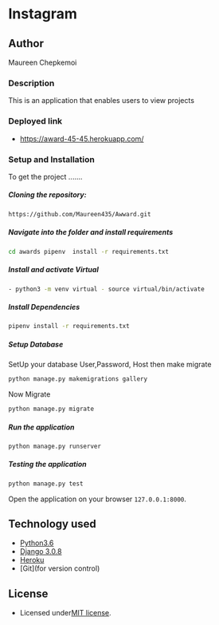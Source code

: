 # Instagram

## Author
 Maureen Chepkemoi

### Description  
This is an application that enables users to view projects

### Deployed link

 - https://award-45-45.herokuapp.com/

### Setup and Installation  
To get the project .......  
  
##### Cloning the repository:  
 ```bash 
https://github.com/Maureen435/Awward.git
```
##### Navigate into the folder and install requirements  
 ```bash 
cd awards pipenv  install -r requirements.txt 
```
##### Install and activate Virtual  
 ```bash 
- python3 -m venv virtual - source virtual/bin/activate  
```  
##### Install Dependencies  
 ```bash 
 pipenv install -r requirements.txt 
```  
 ##### Setup Database  
  SetUp your database User,Password, Host then make migrate  
 ```bash 
python manage.py makemigrations gallery
 ``` 
 Now Migrate  
 ```bash 
 python manage.py migrate 
```
##### Run the application  
 ```bash 
 python manage.py runserver 
```  

##### Testing the application  
 ```bash 
 python manage.py test 
```
Open the application on your browser `127.0.0.1:8000`.  
  
  
## Technology used  
  
* [Python3.6](https://www.python.org/)  
* [Django 3.0.8](https://docs.djangoproject.com/en/3.0/) 
* [Heroku](https://heroku.com)  
* [Git](for version control)


## License

- Licensed under[MIT license](license).